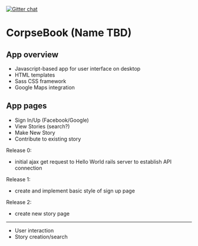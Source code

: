 [![Gitter chat](https://badges.gitter.im/CorpseBook/App.png)](https://gitter.im/CorpseBook?utm_source=share-link&utm_medium=link&utm_campaign=share-link "Gitter chat")

CorpseBook (Name TBD)
=====================

App overview
------------
* Javascript-based app for user interface on desktop
* HTML templates
* Sass CSS framework
* Google Maps integration

App pages
----------
* Sign In/Up (Facebook/Google)
* View Stories (search?)
* Make New Story
* Contribute to existing story


Release 0:
* initial ajax get request to Hello World rails server to establish API connection

Release 1:
* create and implement basic style of sign up page

Release 2:
* create new story page

----
* User interaction
* Story creation/search

